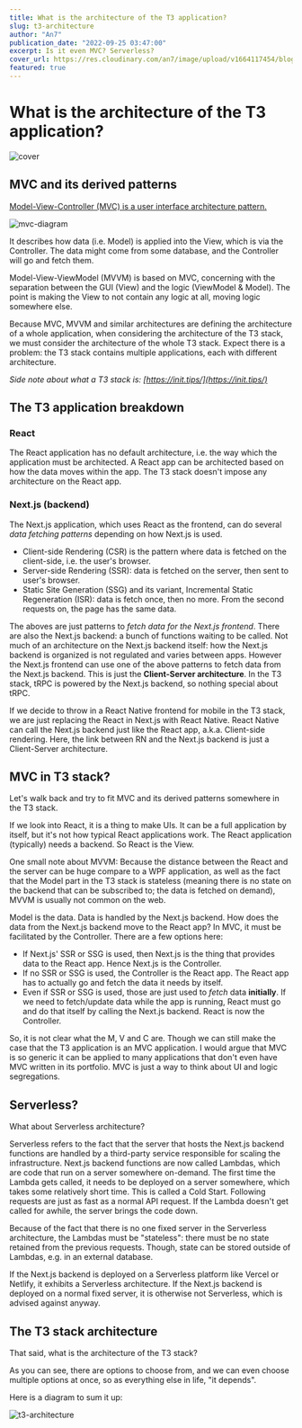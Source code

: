 ```yaml
---
title: What is the architecture of the T3 application?
slug: t3-architecture
author: "An7"
publication_date: "2022-09-25 03:47:00"
excerpt: Is it even MVC? Serverless?
cover_url: https://res.cloudinary.com/an7/image/upload/v1664117454/blog/t3-architecture_l3iakv.png
featured: true
---
```


# What is the architecture of the T3 application?

![cover](https://res.cloudinary.com/an7/image/upload/v1664117454/blog/t3-architecture_l3iakv.png)

## MVC and its derived patterns

[Model-View-Controller (MVC) is a user interface architecture
pattern.](https://developer.mozilla.org/en-US/docs/Glossary/MVC)

![mvc-diagram](https://res.cloudinary.com/an7/image/upload/v1664117552/blog/mvc-diagram_ygwmqy.png)

It describes how data (i.e. Model) is applied into the View, which is via the
Controller. The data might come from some database, and the Controller will go
and fetch them.

Model-View-ViewModel (MVVM) is based on MVC, concerning with the separation
between the GUI (View) and the logic (ViewModel & Model). The point is making
the View to not contain any logic at all, moving logic somewhere else.

Because MVC, MVVM and similar architectures are defining the architecture of a
whole application, when considering the architecture of the T3 stack, we must
consider the architecture of the whole T3 stack. Expect there is a problem: the
T3 stack contains multiple applications, each with different architecture.

_Side note about what a T3 stack is: [https://init.tips/](https://init.tips/)_

## The T3 application breakdown

### React

The React application has no default architecture, i.e. the way which the
application must be architected. A React app can be architected based on how the
data moves within the app. The T3 stack doesn't impose any architecture on the
React app.

### Next.js (backend)

The Next.js application, which uses React as the frontend, can do several _data
fetching patterns_ depending on how Next.js is used.

- Client-side Rendering (CSR) is the pattern where data is fetched on the
  client-side, i.e. the user's browser.
- Server-side Rendering (SSR): data is fetched on the server, then sent to
  user's browser.
- Static Site Generation (SSG) and its variant, Incremental Static Regeneration
  (ISR): data is fetch once, then no more. From the second requests on, the page
  has the same data.

The aboves are just patterns to _fetch data for the Next.js frontend_. There are
also the Next.js backend: a bunch of functions waiting to be called. Not much of
an architecture on the Next.js backend itself: how the Next.js backend is
organized is not regulated and varies between apps. However the Next.js frontend
can use one of the above patterns to fetch data from the Next.js backend. This
is just the **Client-Server architecture**. In the T3 stack, tRPC is powered by
the Next.js backend, so nothing special about tRPC.

If we decide to throw in a React Native frontend for mobile in the T3 stack, we
are just replacing the React in Next.js with React Native. React Native can call
the Next.js backend just like the React app, a.k.a. Client-side rendering. Here,
the link between RN and the Next.js backend is just a Client-Server
architecture.

## MVC in T3 stack?

Let's walk back and try to fit MVC and its derived patterns somewhere in the T3
stack.

If we look into React, it is a thing to make UIs. It can be a full application
by itself, but it's not how typical React applications work. The React
application (typically) needs a backend. So React is the View.

One small note about MVVM: Because the distance between the React and the server
can be huge compare to a WPF application, as well as the fact that the Model
part in the T3 stack is stateless (meaning there is no state on the backend that
can be subscribed to; the data is fetched on demand), MVVM is usually not common
on the web.

Model is the data. Data is handled by the Next.js backend. How does the data
from the Next.js backend move to the React app? In MVC, it must be facilitated
by the Controller. There are a few options here:

- If Next.js' SSR or SSG is used, then Next.js is the thing that provides data
  to the React app. Hence Next.js is the Controller.
- If no SSR or SSG is used, the Controller is the React app. The React app has
  to actually go and fetch the data it needs by itself.
- Even if SSR or SSG is used, those are just used to _fetch_ data **initially**.
  If we need to fetch/update data while the app is running, React must go and do
  that itself by calling the Next.js backend. React is now the Controller.

So, it is not clear what the M, V and C are. Though we can still make the case
that the T3 application is an MVC application. I would argue that MVC is so
generic it can be applied to many applications that don't even have MVC written
in its portfolio. MVC is just a way to think about UI and logic segregations.

## Serverless?

What about Serverless architecture?

Serverless refers to the fact that the server that hosts the Next.js backend
functions are handled by a third-party service responsible for scaling the
infrastructure. Next.js backend functions are now called Lambdas, which are code
that run on a server somewhere on-demand. The first time the Lambda gets called,
it needs to be deployed on a server somewhere, which takes some relatively short
time. This is called a Cold Start. Following requests are just as fast as a
normal API request. If the Lambda doesn't get called for awhile, the server
brings the code down.

Because of the fact that there is no one fixed server in the Serverless
architecture, the Lambdas must be "stateless": there must be no state retained
from the previous requests. Though, state can be stored outside of Lambdas, e.g.
in an external database.

If the Next.js backend is deployed on a Serverless platform like Vercel or
Netlify, it exhibits a Serverless architecture. If the Next.js backend is
deployed on a normal fixed server, it is otherwise not Serverless, which is
advised against anyway.

## The T3 stack architecture

That said, what is the architecture of the T3 stack?

As you can see, there are options to choose from, and we can even choose
multiple options at once, so as everything else in life, "it depends".

Here is a diagram to sum it up:

![t3-architecture](https://res.cloudinary.com/an7/image/upload/v1664117454/blog/t3-architecture_l3iakv.png)
